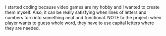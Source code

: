 I started coding because video games are my hobby and I wanted to create them myself. Also, it can be really satisfying when lines of letters and numbers turn into something neat and functional.
NOTE to the project: when player wants to guess whole word, they have to use capital letters where they are needed.
